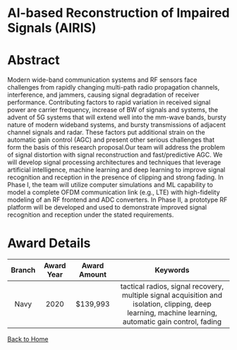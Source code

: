 
AI-based Reconstruction of Impaired Signals (AIRIS)
===================================================

# Abstract


Modern wide-band communication systems and RF sensors face challenges from rapidly changing multi-path radio propagation channels, interference, and jammers, causing signal degradation of receiver performance. Contributing factors to rapid variation in received signal power are carrier frequency, increase of BW of signals and systems, the advent of 5G systems that will extend well into the mm-wave bands, bursty nature of modern wideband systems, and bursty transmissions of adjacent channel signals and radar. These factors put additional strain on the automatic gain control (AGC) and present other serious challenges that form the basis of this research proposal.Our team will address the problem of signal distortion with signal reconstruction and fast/predictive AGC. We will develop signal processing architectures and techniques that leverage artificial intelligence, machine learning and deep learning to improve signal recognition and reception in the presence of clipping and strong fading. In Phase I, the team will utilize computer simulations and ML capability to model a complete OFDM communication link (e.g., LTE) with high-fidelity modeling of an RF frontend and ADC converters. In Phase II, a prototype RF platform will be developed and used to demonstrate improved signal recognition and reception under the stated requirements.  

# Award Details

|Branch|Award Year|Award Amount|Keywords|
| :---: | :---: | :---: | :---: |
|Navy|2020|$139,993|tactical radios, signal recovery, multiple signal acquisition and isolation, clipping, deep learning, machine learning, automatic gain control, fading|
  
  


[Back to Home](https://github.com/chrischow/dod_sbir_awards/Reports/JH/#2054)